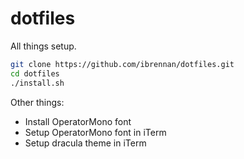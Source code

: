 # dotfiles
All things setup.

```bash
git clone https://github.com/ibrennan/dotfiles.git
cd dotfiles
./install.sh
```

Other things:

- Install OperatorMono font
- Setup OperatorMono font in iTerm
- Setup dracula theme in iTerm
